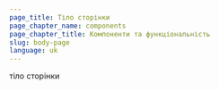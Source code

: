 ```yaml
---
page_title: Тіло сторінки
page_chapter_name: components
page_chapter_title: Компоненти та функціональність
slug: body-page
language: uk
---
```

т﻿іло сторінки